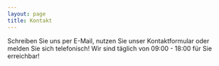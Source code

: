 ```yaml
---
layout: page
title: Kontakt
---
```

Schreiben Sie uns per E-Mail, nutzen Sie unser Kontaktformular oder melden Sie sich telefonisch!
Wir sind täglich von 09:00 - 18:00 für Sie erreichbar!
